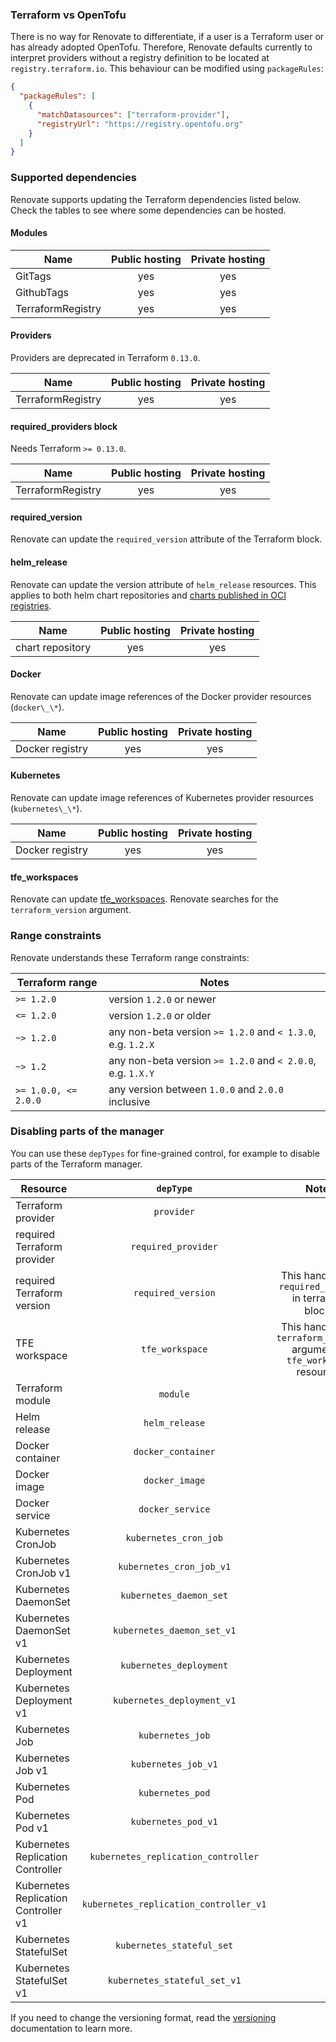### Terraform vs OpenTofu

There is no way for Renovate to differentiate, if a user is a Terraform user or has already adopted OpenTofu.
Therefore, Renovate defaults currently to interpret providers without a registry definition to be located at `registry.terraform.io`.
This behaviour can be modified using `packageRules`:

```json title="Prefer releases from OpenTofu"
{
  "packageRules": [
    {
      "matchDatasources": ["terraform-provider"],
      "registryUrl": "https://registry.opentofu.org"
    }
  ]
}
```

### Supported dependencies

Renovate supports updating the Terraform dependencies listed below.
Check the tables to see where some dependencies can be hosted.

#### Modules

| Name              | Public hosting | Private hosting |
| ----------------- | :------------: | :-------------: |
| GitTags           |      yes       |       yes       |
| GithubTags        |      yes       |       yes       |
| TerraformRegistry |      yes       |       yes       |

#### Providers

Providers are deprecated in Terraform `0.13.0`.

| Name              | Public hosting | Private hosting |
| ----------------- | :------------: | :-------------: |
| TerraformRegistry |      yes       |       yes       |

#### required_providers block

Needs Terraform `>= 0.13.0`.

| Name              | Public hosting | Private hosting |
| ----------------- | :------------: | :-------------: |
| TerraformRegistry |      yes       |       yes       |

#### required_version

Renovate can update the `required_version` attribute of the Terraform block.

#### helm_release

Renovate can update the version attribute of `helm_release` resources. This applies to both helm chart repositories and [charts published in OCI registries](https://helm.sh/docs/topics/registries/).

| Name             | Public hosting | Private hosting |
| ---------------- | :------------: | :-------------: |
| chart repository |      yes       |       yes       |

#### Docker

Renovate can update image references of the Docker provider resources (`docker\_\*`).

| Name            | Public hosting | Private hosting |
| --------------- | :------------: | :-------------: |
| Docker registry |      yes       |       yes       |

#### Kubernetes

Renovate can update image references of Kubernetes provider resources (`kubernetes\_\*`).

| Name            | Public hosting | Private hosting |
| --------------- | :------------: | :-------------: |
| Docker registry |      yes       |       yes       |

#### tfe_workspaces

Renovate can update [tfe_workspaces](https://registry.terraform.io/providers/hashicorp/tfe/latest/docs/resources/workspace).
Renovate searches for the `terraform_version` argument.

### Range constraints

Renovate understands these Terraform range constraints:

| Terraform range      | Notes                                                       |
| -------------------- | ----------------------------------------------------------- |
| `>= 1.2.0`           | version `1.2.0` or newer                                    |
| `<= 1.2.0`           | version `1.2.0` or older                                    |
| `~> 1.2.0`           | any non-beta version `>= 1.2.0` and `< 1.3.0`, e.g. `1.2.X` |
| `~> 1.2`             | any non-beta version `>= 1.2.0` and `< 2.0.0`, e.g. `1.X.Y` |
| `>= 1.0.0, <= 2.0.0` | any version between `1.0.0` and `2.0.0` inclusive           |

### Disabling parts of the manager

You can use these `depTypes` for fine-grained control, for example to disable parts of the Terraform manager.

| Resource                             |               `depType`                |                                   Notes                                    |
| ------------------------------------ | :------------------------------------: | :------------------------------------------------------------------------: |
| Terraform provider                   |               `provider`               |                                                                            |
| required Terraform provider          |          `required_provider`           |                                                                            |
| required Terraform version           |           `required_version`           |          This handles the `required_version` in terraform blocks           |
| TFE workspace                        |            `tfe_workspace`             | This handles the `terraform_version` argument in `tfe_workspace` resources |
| Terraform module                     |                `module`                |                                                                            |
| Helm release                         |             `helm_release`             |                                                                            |
| Docker container                     |           `docker_container`           |                                                                            |
| Docker image                         |             `docker_image`             |                                                                            |
| Docker service                       |            `docker_service`            |                                                                            |
| Kubernetes CronJob                   |         `kubernetes_cron_job`          |                                                                            |
| Kubernetes CronJob v1                |        `kubernetes_cron_job_v1`        |                                                                            |
| Kubernetes DaemonSet                 |        `kubernetes_daemon_set`         |                                                                            |
| Kubernetes DaemonSet v1              |       `kubernetes_daemon_set_v1`       |                                                                            |
| Kubernetes Deployment                |        `kubernetes_deployment`         |                                                                            |
| Kubernetes Deployment v1             |       `kubernetes_deployment_v1`       |                                                                            |
| Kubernetes Job                       |            `kubernetes_job`            |                                                                            |
| Kubernetes Job v1                    |          `kubernetes_job_v1`           |                                                                            |
| Kubernetes Pod                       |            `kubernetes_pod`            |                                                                            |
| Kubernetes Pod v1                    |          `kubernetes_pod_v1`           |                                                                            |
| Kubernetes Replication Controller    |  `kubernetes_replication_controller`   |                                                                            |
| Kubernetes Replication Controller v1 | `kubernetes_replication_controller_v1` |                                                                            |
| Kubernetes StatefulSet               |       `kubernetes_stateful_set`        |                                                                            |
| Kubernetes StatefulSet v1            |      `kubernetes_stateful_set_v1`      |                                                                            |

If you need to change the versioning format, read the [versioning](../../versioning/index.md) documentation to learn more.
